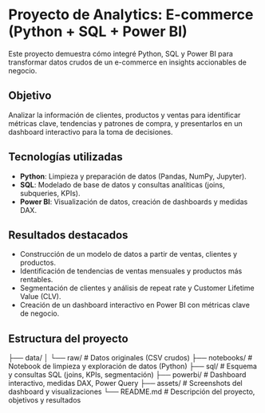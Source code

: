 # Proyecto de Analytics: E-commerce (Python + SQL + Power BI)

Este proyecto demuestra cómo integré Python, SQL y Power BI para transformar datos crudos de un e-commerce en insights accionables de negocio.

## Objetivo

Analizar la información de clientes, productos y ventas para identificar métricas clave, tendencias y patrones de compra, y presentarlos en un dashboard interactivo para la toma de decisiones.

## Tecnologías utilizadas

- **Python**: Limpieza y preparación de datos (Pandas, NumPy, Jupyter).
- **SQL**: Modelado de base de datos y consultas analíticas (joins, subqueries, KPIs).
- **Power BI**: Visualización de datos, creación de dashboards y medidas DAX.

## Resultados destacados

- Construcción de un modelo de datos a partir de ventas, clientes y productos.
- Identificación de tendencias de ventas mensuales y productos más rentables.
- Segmentación de clientes y análisis de repeat rate y Customer Lifetime Value (CLV).
- Creación de un dashboard interactivo en Power BI con métricas clave de negocio.

## Estructura del proyecto

├── data/
│   └── raw/                 # Datos originales (CSV crudos)
├── notebooks/              # Notebook de limpieza y exploración de datos (Python)
├── sql/                    # Esquema y consultas SQL (joins, KPIs, segmentación)
├── powerbi/                # Dashboard interactivo, medidas DAX, Power Query
├── assets/                 # Screenshots del dashboard y visualizaciones
└── README.md               # Descripción del proyecto, objetivos y resultados
